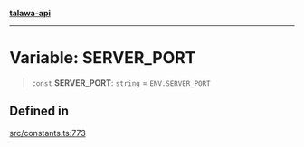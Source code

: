 [**talawa-api**](../../README.md)

***

# Variable: SERVER\_PORT

> `const` **SERVER\_PORT**: `string` = `ENV.SERVER_PORT`

## Defined in

[src/constants.ts:773](https://github.com/Suyash878/talawa-api/blob/f376d03c37e9acd046e7cc983947432c95f74442/src/constants.ts#L773)

